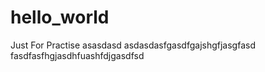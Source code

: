 # hello_world
Just For Practise
asasdasd
asdasdasfgasdfgajshgfjasgfasd
fasdfasfhgjasdhfuashfdjgasdfsd
